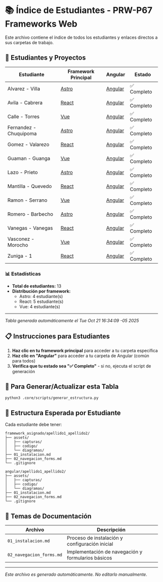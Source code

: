 # 📚 Índice de Estudiantes - PRW-P67 Frameworks Web

Este archivo contiene el índice de todos los estudiantes y enlaces directos a sus carpetas de trabajo.

## 👥 Estudiantes y Proyectos

| Estudiante | Framework Principal | Angular | Estado |
|------------|-------------------|---------|--------|
| Alvarez - Villa | [Astro](astro/alvarez_villa/) | [Angular](angular/alvarez_villa/) | ✅ Completo |
| Avila - Cabrera | [React](react/avila_cabrera/) | [Angular](angular/avila_cabrera/) | ✅ Completo |
| Calle - Torres | [Vue](vue/calle_torres/) | [Angular](angular/calle_torres/) | ✅ Completo |
| Fernandez - Chuquipoma | [Astro](astro/fernandez_chuquipoma/) | [Angular](angular/fernandez_chuquipoma/) | ✅ Completo |
| Gomez - Valarezo | [React](react/gomez_valarezo/) | [Angular](angular/gomez_valarezo/) | ✅ Completo |
| Guaman - Guanga | [Vue](vue/guaman_guanga/) | [Angular](angular/guaman_guanga/) | ✅ Completo |
| Lazo - Prieto | [Astro](astro/lazo_prieto/) | [Angular](angular/lazo_prieto/) | ✅ Completo |
| Mantilla - Quevedo | [React](react/mantilla_quevedo/) | [Angular](angular/mantilla_quevedo/) | ✅ Completo |
| Ramon - Serrano | [Vue](vue/ramon_serrano/) | [Angular](angular/ramon_serrano/) | ✅ Completo |
| Romero - Barbecho | [Astro](astro/romero_barbecho/) | [Angular](angular/romero_barbecho/) | ✅ Completo |
| Vanegas - Vanegas | [React](react/vanegas_vanegas/) | [Angular](angular/vanegas_vanegas/) | ✅ Completo |
| Vasconez - Morocho | [Vue](vue/vasconez_morocho/) | [Angular](angular/vasconez_morocho/) | ✅ Completo |
| Zuniga - 1 | [React](react/zuniga_1/) | [Angular](angular/zuniga_1/) | ✅ Completo |

### 📊 Estadísticas

- **Total de estudiantes:** 13
- **Distribución por framework:**
  - Astro: 4 estudiante(s)
  - React: 5 estudiante(s)
  - Vue: 4 estudiante(s)

---
*Tabla generada automáticamente el Tue Oct 21 16:34:09 -05 2025*


## 📋 Instrucciones para Estudiantes

1. **Haz clic en tu framework principal** para acceder a tu carpeta específica
2. **Haz clic en "Angular"** para acceder a tu carpeta de Angular (común para todos)
3. **Verifica que tu estado sea "✅ Completo"** - si no, ejecuta el script de generación

## 🔧 Para Generar/Actualizar esta Tabla

```bash
python3 .core/scripts/generar_estructura.py
```

## 📁 Estructura Esperada por Estudiante

Cada estudiante debe tener:

```
framework_asignado/apellido1_apellido2/
├── assets/
│   ├── capturas/
│   ├── codigo/
│   └── diagramas/
├── 01_instalacion.md
├── 02_navegacion_forms.md
└── .gitignore

angular/apellido1_apellido2/
├── assets/
│   ├── capturas/
│   ├── codigo/
│   └── diagramas/
├── 01_instalacion.md
├── 02_navegacion_forms.md
└── .gitignore
```

## 🎯 Temas de Documentación

| Archivo | Descripción |
|---------|-------------|
| `01_instalacion.md` | Proceso de instalación y configuración inicial |
| `02_navegacion_forms.md` | Implementación de navegación y formularios básicos |

---

*Este archivo es generado automáticamente. No editarlo manualmente.*
